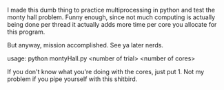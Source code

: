 I made this dumb thing to practice multiprocessing in python and test the monty hall problem. Funny enough, since not much computing is actually being done per thread it actually adds more time per core you allocate for this program.

But anyway, mission accomplished. See ya later nerds.

usage: python montyHall.py \<number of trial\> \<number of cores\>

If you don't know what you're doing with the cores, just put 1. Not my problem if you pipe yourself with this shitbird.
